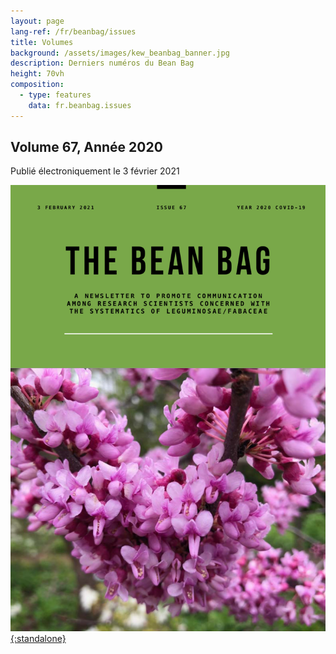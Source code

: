 ```yaml
---
layout: page
lang-ref: /fr/beanbag/issues
title: Volumes
background: /assets/images/kew_beanbag_banner.jpg
description: Derniers numéros du Bean Bag
height: 70vh
composition:
  - type: features
    data: fr.beanbag.issues
---
```


## Volume 67, Année 2020
Publié électroniquement le 3 février 2021

[![](/assets/images/bb-67-cover-2.png){:standalone}](/media/The_BB_Newsletter_Issue67_2020.pdf)
